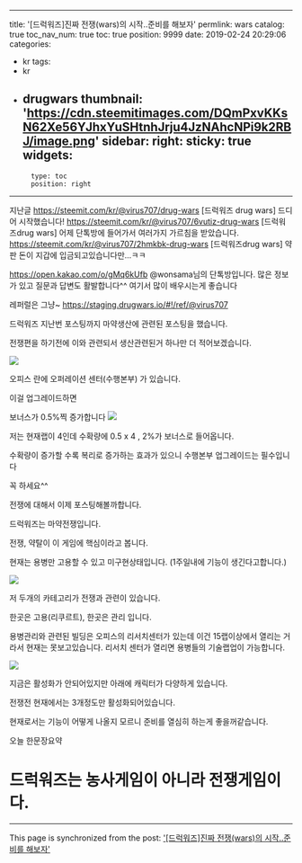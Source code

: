 
---
title: '[드럭워즈]진짜 전쟁(wars)의 시작..준비를 해보자'
permlink: wars
catalog: true
toc_nav_num: true
toc: true
position: 9999
date: 2019-02-24 20:29:06
categories:
- kr
tags:
- kr
- drugwars
thumbnail: 'https://cdn.steemitimages.com/DQmPxvKKsN62Xe56YJhxYuSHtnhJrju4JzNAhcNPi9k2RBJ/image.png'
sidebar:
    right:
        sticky: true
widgets:
    -
        type: toc
        position: right
---


지난글
https://steemit.com/kr/@virus707/drug-wars  [드럭워즈 drug wars] 드디어 시작했습니다!
https://steemit.com/kr/@virus707/6vutiz-drug-wars [드럭워즈drug wars] 어제 단톡방에 들어가서 여러가지 가르침을 받았습니다.
https://steemit.com/kr/@virus707/2hmkbk-drug-wars [드럭워즈drug wars] 약판 돈이 지갑에 입금되고있습니다만...ㅋㅋ


https://open.kakao.com/o/gMq6kUfb
@wonsama님의 단톡방입니다. 많은 정보가 있고 질문과 답변도 활발합니다^^ 여기서 많이 배우시는게 좋습니다


레퍼럴은 그냥~
https://staging.drugwars.io/#!/ref/@virus707



드럭워즈 지난번 포스팅까지 마약생산에 관련된 포스팅을 했습니다.

전쟁편을 하기전에 이와 관련되서  생산관련된거 하나만 더 적어보겠습니다.

![](https://cdn.steemitimages.com/DQmPxvKKsN62Xe56YJhxYuSHtnhJrju4JzNAhcNPi9k2RBJ/image.png)

오피스 란에 오퍼레이션 센터(수행본부) 가 있습니다.

이걸 업그레이드하면

보너스가 0.5%찍 증가합니다
![](https://cdn.steemitimages.com/DQmesMQBt67m1rTuCgapBiboResKvzbbRxY6rkVWLQZbHK5/image.png)

저는 현재랩이 4인데 수확량에  0.5   x 4 , 2%가 보너스로 들어옵니다.

수확량이 증가할 수록 복리로 증가하는 효과가 있으니 수행본부 업그레이드는 필수입니다

꼭 하세요^^

전쟁에 대해서 이제 포스팅해볼까합니다.

드럭워즈는 마약전쟁입니다.

전쟁, 약탈이  이 게임에 핵심이라고 봅니다.

현재는 용병만 고용할 수 있고 미구현상태입니다.
(1주일내에 기능이 생긴다고합니다.)



![](https://cdn.steemitimages.com/DQmVvKfqFN5niLv21qzp38cdM5Az8vzVj4kLZk478aeUSpZ/image.png)

저 두개의 카테고리가 전쟁과 관련이 있습니다.

한곳은 고용(리쿠르트), 한곳은 관리 입니다.

용병관리와 관련된 빌딩은 오피스의 리서치센터가 있는데 이건 15랩이상에서 열리는 거라서 현재는 못보고있습니다. 리서치 센터가 열리면 용병들의 기술랩업이 가능합니다.


![](https://cdn.steemitimages.com/DQmX9T4f4PwgnqnefBW1wWnnBnBWfw1iTcnAzefCb8vZprE/image.png)



지금은 활성화가 안되어있지만 아래에 캐릭터가 다양하게 있습니다.

전쟁전 현재에서는 3개정도만 활성화되어있습니다.

현재로서는 기능이 어떻게 나올지 모르니 준비를 열심히 하는게 좋을꺼같습니다.

오늘 한문장요약
# 드럭워즈는 농사게임이 아니라 전쟁게임이다.

- - -

This page is synchronized from the post: ['[드럭워즈]진짜 전쟁(wars)의 시작..준비를 해보자'](https://steemit.com/@virus707/wars)
